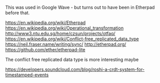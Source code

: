 
This was used in Google Wave - but turns out to have been in Etherpad
before that.

https://en.wikipedia.org/wiki/Etherpad
https://en.wikipedia.org/wiki/Operational_transformation
http://www3.ntu.edu.sg/home/czsun/projects/otfaq/
https://en.wikipedia.org/wiki/Conflict-free_replicated_data_type
https://neil.fraser.name/writing/sync/
http://etherpad.org/
https://github.com/ether/etherpad-lite

The conflict free replicated data type is more interesting maybe

https://developers.soundcloud.com/blog/roshi-a-crdt-system-for-timestamped-events

<!-- vim: set autoindent expandtab sw=4 syntax=markdown: -->
